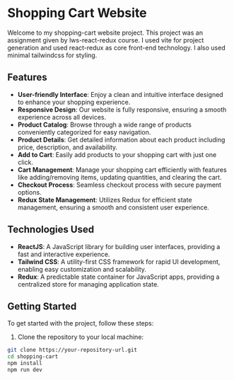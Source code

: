 # Shopping Cart Website

Welcome to my shopping-cart website project. This project was an assignment given by lws-react-redux course. I used vite for project generation and used react-redux as core front-end technology. I also used minimal tailwindcss for styling.

## Features

- **User-friendly Interface**: Enjoy a clean and intuitive interface designed to enhance your shopping experience.
- **Responsive Design**: Our website is fully responsive, ensuring a smooth experience across all devices.
- **Product Catalog**: Browse through a wide range of products conveniently categorized for easy navigation.
- **Product Details**: Get detailed information about each product including price, description, and availability.
- **Add to Cart**: Easily add products to your shopping cart with just one click.
- **Cart Management**: Manage your shopping cart efficiently with features like adding/removing items, updating quantities, and clearing the cart.
- **Checkout Process**: Seamless checkout process with secure payment options.
- **Redux State Management**: Utilizes Redux for efficient state management, ensuring a smooth and consistent user experience.

## Technologies Used

- **ReactJS**: A JavaScript library for building user interfaces, providing a fast and interactive experience.
- **Tailwind CSS**: A utility-first CSS framework for rapid UI development, enabling easy customization and scalability.
- **Redux**: A predictable state container for JavaScript apps, providing a centralized store for managing application state.

## Getting Started

To get started with the project, follow these steps:

1. Clone the repository to your local machine:

```bash
git clone https://your-repository-url.git
cd shopping-cart
npm install
npm run dev
```
